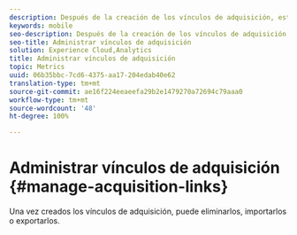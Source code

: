 ```yaml
---
description: Después de la creación de los vínculos de adquisición, estos se pueden eliminar, importar y exportar.
keywords: mobile
seo-description: Después de la creación de los vínculos de adquisición, estos se pueden eliminar, importar y exportar.
seo-title: Administrar vínculos de adquisición
solution: Experience Cloud,Analytics
title: Administrar vínculos de adquisición
topic: Metrics
uuid: 06b35bbc-7cd6-4375-aa17-204edab40e62
translation-type: tm+mt
source-git-commit: ae16f224eeaeefa29b2e1479270a72694c79aaa0
workflow-type: tm+mt
source-wordcount: '48'
ht-degree: 100%

---
```



# Administrar vínculos de adquisición {#manage-acquisition-links}

Una vez creados los vínculos de adquisición, puede eliminarlos, importarlos o exportarlos.